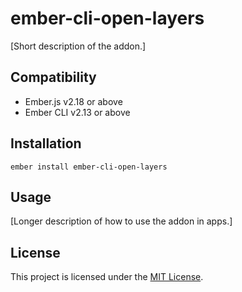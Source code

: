 ember-cli-open-layers
==============================================================================

[Short description of the addon.]


Compatibility
------------------------------------------------------------------------------

* Ember.js v2.18 or above
* Ember CLI v2.13 or above


Installation
------------------------------------------------------------------------------

```
ember install ember-cli-open-layers
```


Usage
------------------------------------------------------------------------------

[Longer description of how to use the addon in apps.]


License
------------------------------------------------------------------------------

This project is licensed under the [MIT License](LICENSE.md).
